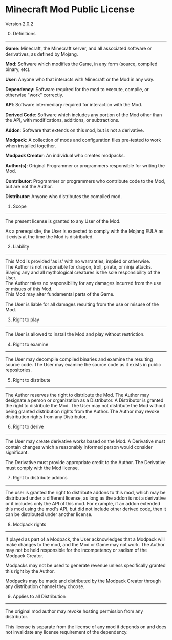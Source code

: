 Minecraft Mod Public License
============================

Version 2.0.2

0. Definitions
--------------
**Game**: Minecraft, the Minecraft server, and all associated software or derivatives, as defined by Mojang.

**Mod**: Software which modifies the Game, in any form (source, compiled binary, etc).

**User**: Anyone who that interacts with Minecraft or the Mod in any way.

**Dependency**: Software required for the mod to execute, compile, or otherwise "work" correctly.

**API**: Software intermediary required for interaction with the Mod.

**Derived Code**: Software which includes any portion of the Mod other than the API, with modifications, additions, or subtractions.

**Addon**: Software that extends on this mod, but is not a derivative.

**Modpack**: A collection of mods and configuration files pre-tested to work when installed together.

**Modpack Creator**: An individual who creates modpacks.

**Author(s)**: Original Programmer or programmers responsible for writing the Mod.

**Contributor**: Programmer or programmers who contribute code to the Mod, but are not the Author.

**Distributor**: Anyone who distributes the compiled mod.

1. Scope
--------

The present license is granted to any User of the Mod.

As a prerequisite, the User is expected to comply with the Mojang EULA as it exists at the time the Mod is distributed.

2. Liability
------------

This Mod is provided 'as is' with no warranties, implied or otherwise.  
The Author is not responsible for dragon, troll, pirate, or ninja attacks.  
Slaying any and all mythological creatures is the sole responsibility of the User.  
The Author takes no responsibility for any damages incurred from the use or misues of this Mod.  
This Mod may alter fundamental parts of the Game. 

The User is liable for all damages resulting from the use or misuse of the Mod.

3. Right to play
----------------

The User is allowed to install the Mod and play without restriction.

4. Right to examine
---------------------

The User may decompile compiled binaries and examine the resulting source code.
The User may examine the source code as it exists in public repositories.

5. Right to distribute
----------------------------------------

The Author reserves the right to distribute the Mod.
The Author may designate a person or organization as a Distributor.
A Distributor is granted the right to distribute the Mod.
The User may not distribute the Mod without being granted distribution rights from the Author.
The Author may revoke distribution rights from any Distributor.

6. Right to derive
----------------------------------
The User may create derivative works based on the Mod.
A Derivative must contain changes which a reasonably informed person would consider significant.

The Derivative must provide appropriate credit to the Author.
The Derivative must comply with the Mod license.

7. Right to distribute addons
-----------------------------

The user is granted the right to distribute addons to this mod, which may be distributed under a different license, as long as the addon is not a derivative or it includes only the API of this mod. For example, if an addon extended this mod using the mod's API, but did not include other derived code, then it can be distributed under another license.

8. Modpack rights
-----------------------------------

If played as part of a Modpack, the User acknowledges that a Modpack will make changes to the mod, and the Mod or Game may not work. 
The Author may not be held responsible for the incompetency or sadism of the Modpack Creator.

Modpacks may not be used to generate revenue unless specifically granted this right by the Author.

Modpacks may be made and distributed by the Modpack Creator through any distribution channel they choose.

9. Applies to all Distribution
------------------------------
The original mod author may revoke hosting permission from any distributor.

This license is separate from the license of any mod it depends on and does not invalidate any license requirement of the dependency.
